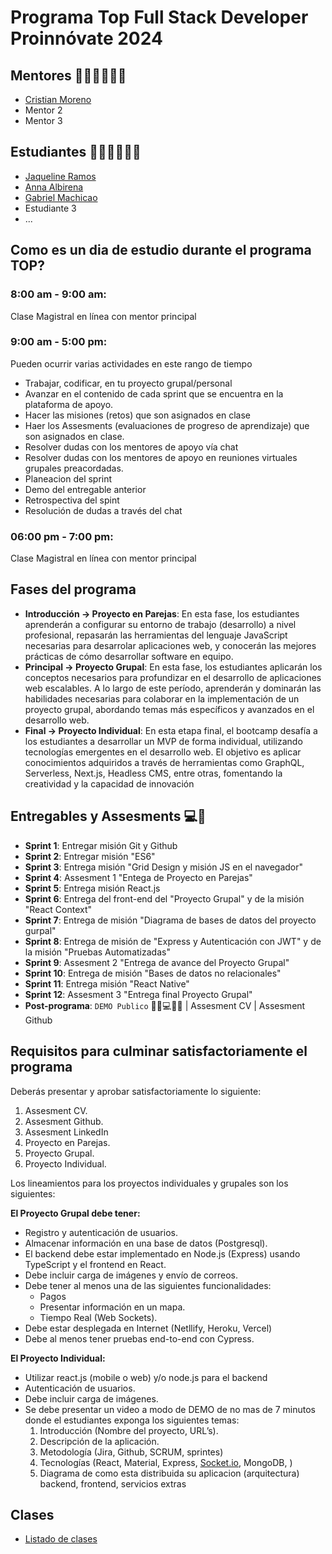 # Programa Top Full Stack Developer Proinnóvate 2024

## Mentores 👩🏻‍🏫👨🏼‍🏫

- [Cristian Moreno](profiles/mentor-principal.md)
- Mentor 2
- Mentor 3

## Estudiantes 👩🏻‍💻🧑🏼‍💻

- [Jaqueline Ramos](profiles/Jaqueline-Rocio-Ramos-Vargas.md)
- [Anna Albirena](profiles/anna-albirena.md)
- [Gabriel Machicao](profiles/Gabriel-Machicao.md)
- Estudiante 3
- ...

## Como es un dia de estudio durante el programa TOP?

### 8:00 am - 9:00 am:

Clase Magistral en línea con mentor principal

### 9:00 am - 5:00 pm:

Pueden ocurrir varias actividades en este rango de tiempo

- Trabajar, codificar, en tu proyecto grupal/personal
- Avanzar en el contenido de cada sprint que se encuentra en la plataforma de apoyo.
- Hacer las misiones (retos) que son asignados en clase
- Haer los Assesments (evaluaciones de progreso de aprendizaje) que son asignados en clase.
- Resolver dudas con los mentores de apoyo vía chat
- Resolver dudas con los mentores de apoyo en reuniones virtuales grupales preacordadas.
- Planeacion del sprint
- Demo del entregable anterior
- Retrospectiva del spint
- Resolución de dudas a través del chat

### 06:00 pm - 7:00 pm:

Clase Magistral en línea con mentor principal

## Fases del programa

- **Introducción -> Proyecto en Parejas**: En esta fase, los estudiantes aprenderán a configurar su entorno de trabajo (desarrollo) a nivel profesional, repasarán las herramientas del lenguaje JavaScript necesarias para desarrolar aplicaciones web, y conocerán las mejores prácticas de cómo desarrollar software en equipo.
- **Principal -> Proyecto Grupal**: En esta fase, los estudiantes aplicarán los conceptos necesarios para profundizar en el desarrollo de aplicaciones web escalables. A lo largo de este período, aprenderán y dominarán las habilidades necesarias para colaborar en la implementación de un proyecto grupal, abordando temas más específicos y avanzados en el desarrollo web.
- **Final -> Proyecto Individual**: En esta etapa final, el bootcamp desafía a los estudiantes a desarrollar un MVP de forma individual, utilizando tecnologías emergentes en el desarrollo web. El objetivo es aplicar conocimientos adquiridos a través de herramientas como GraphQL, Serverless, Next.js, Headless CMS, entre otras, fomentando la creatividad y la capacidad de innovación

## Entregables y Assesments 💻🤝

- **Sprint 1**: Entregar misión Git y Github
- **Sprint 2**: Entregar misión "ES6"
- **Sprint 3**: Entrega misión "Grid Design y misión JS en el navegador"
- **Sprint 4**: Assesment 1 "Entega de Proyecto en Parejas"
- **Sprint 5**: Entrega misión React.js
- **Sprint 6**: Entrega del front-end del "Proyecto Grupal" y de la misión "React Context"
- **Sprint 7**: Entrega de misión "Diagrama de bases de datos del proyecto gurpal"
- **Sprint 8**: Entrega de misión de "Express y Autenticación con JWT" y de la misión "Pruebas Automatizadas"
- **Sprint 9**: Assesment 2 "Entrega de avance del Proyecto Grupal"
- **Sprint 10**: Entrega de misión "Bases de datos no relacionales"
- **Sprint 11**: Entrega misión "React Native"
- **Sprint 12**: Assesment 3 "Entrega final Proyecto Grupal"
- **Post-programa**: `DEMO Publico` 🎊🎉💻🎊🎉 | Assesment CV | Assesment Github

## Requisitos para culminar satisfactoriamente el programa

Deberás presentar y aprobar satisfactoriamente lo siguiente:

1. Assesment CV.
2. Assesment Github.
3. Assesment LinkedIn
4. Proyecto en Parejas.
5. Proyecto Grupal.
6. Proyecto Individual.

Los lineamientos para los proyectos individuales y grupales son los siguientes:

**El Proyecto Grupal debe tener:**

- Registro y autenticación de usuarios.
- Almacenar información en una base de datos (Postgresql).
- El backend debe estar implementado en Node.js (Express) usando TypeScript y el frontend en React.
- Debe incluir carga de imágenes y envío de correos.
- Debe tener al menos una de las siguientes funcionalidades:
  - Pagos
  - Presentar información en un mapa.
  - Tiempo Real (Web Sockets).
- Debe estar desplegada en Internet (Netllify, Heroku, Vercel)
- Debe al menos tener pruebas end-to-end con Cypress.

**El Proyecto Individual:**

- Utilizar react.js (mobile o web) y/o node.js para el backend
- Autenticación de usuarios.
- Debe incluir carga de imágenes.
- Se debe presentar un video a modo de DEMO de no mas de 7 minutos donde el estudiantes exponga los siguientes temas:
  1. Introducción (Nombre del proyecto, URL’s).
  2. Descripción de la aplicación.
  3. Metodología (Jira, Github, SCRUM, sprintes)
  4. Tecnologías (React, Material, Express, [Socket.io](http://socket.io/), MongoDB, )
  5. Diagrama de como esta distribuida su aplicacion (arquitectura) backend, frontend, servicios extras

## Clases

- [Listado de clases](clases.md)
